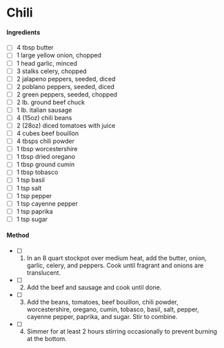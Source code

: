 # Chili

#### Ingredients

- [ ] 4 tbsp butter
- [ ] 1 large yellow onion, chopped
- [ ] 1 head garlic, minced
- [ ] 3 stalks celery, chopped
- [ ] 2 jalapeno peppers, seeded, diced
- [ ] 2 poblano peppers, seeded, diced
- [ ] 2 green peppers, seeded, chopped
- [ ] 2 lb. ground beef chuck
- [ ] 1 lb. italian sausage
- [ ] 4 (15oz) chili beans
- [ ] 2 (28oz) diced tomatoes with juice
- [ ] 4 cubes beef bouillon
- [ ] 4 tbsps chili powder
- [ ] 1 tbsp worcestershire
- [ ] 1 tbsp dried oregano
- [ ] 1 tbsp ground cumin
- [ ] 1 tbsp tobasco
- [ ] 1 tsp basil
- [ ] 1 tsp salt
- [ ] 1 tsp pepper
- [ ] 1 tsp cayenne pepper
- [ ] 1 tsp paprika
- [ ] 1 tsp sugar

#### Method

- [ ] 1. In an 8 quart stockpot over medium heat, add the butter, onion, garlic, celery, and peppers. Cook until fragrant and onions are translucent.
- [ ] 2. Add the beef and sausage and cook until done.
- [ ] 3. Add the beans, tomatoes, beef bouillon, chili powder, worcestershire, oregano, cumin, tobasco, basil, salt, pepper, cayenne pepper, paprika, and sugar. Stir to combine.
- [ ] 4. Simmer for at least 2 hours stirring occasionally to prevent burning at the bottom.
